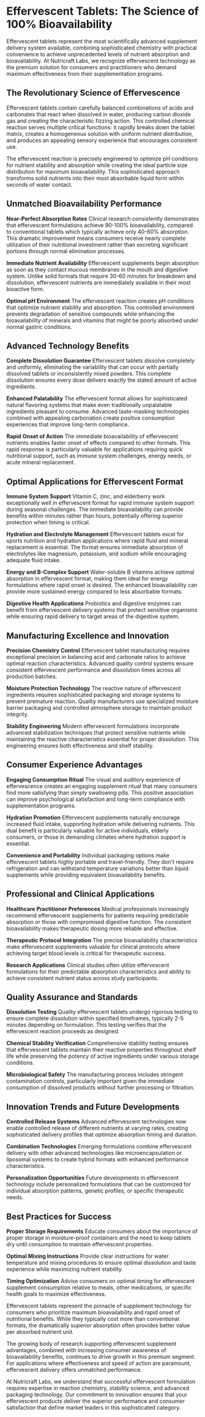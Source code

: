 # Effervescent Tablets: The Science of 100% Bioavailability

Effervescent tablets represent the most scientifically advanced supplement delivery system available, combining sophisticated chemistry with practical convenience to achieve unprecedented levels of nutrient absorption and bioavailability. At Nutricraft Labs, we recognize effervescent technology as the premium solution for consumers and practitioners who demand maximum effectiveness from their supplementation programs.

## The Revolutionary Science of Effervescence

Effervescent tablets contain carefully balanced combinations of acids and carbonates that react when dissolved in water, producing carbon dioxide gas and creating the characteristic fizzing action. This controlled chemical reaction serves multiple critical functions: it rapidly breaks down the tablet matrix, creates a homogeneous solution with uniform nutrient distribution, and produces an appealing sensory experience that encourages consistent use.

The effervescent reaction is precisely engineered to optimize pH conditions for nutrient stability and absorption while creating the ideal particle size distribution for maximum bioavailability. This sophisticated approach transforms solid nutrients into their most absorbable liquid form within seconds of water contact.

## Unmatched Bioavailability Performance

**Near-Perfect Absorption Rates**
Clinical research consistently demonstrates that effervescent formulations achieve 90-100% bioavailability, compared to conventional tablets which typically achieve only 40-60% absorption. This dramatic improvement means consumers receive nearly complete utilization of their nutritional investment rather than excreting significant portions through normal elimination processes.

**Immediate Nutrient Availability**
Effervescent supplements begin absorption as soon as they contact mucous membranes in the mouth and digestive system. Unlike solid formats that require 30-60 minutes for breakdown and dissolution, effervescent nutrients are immediately available in their most bioactive form.

**Optimal pH Environment**
The effervescent reaction creates pH conditions that optimize nutrient stability and absorption. This controlled environment prevents degradation of sensitive compounds while enhancing the bioavailability of minerals and vitamins that might be poorly absorbed under normal gastric conditions.

## Advanced Technology Benefits

**Complete Dissolution Guarantee**
Effervescent tablets dissolve completely and uniformly, eliminating the variability that can occur with partially dissolved tablets or inconsistently mixed powders. This complete dissolution ensures every dose delivers exactly the stated amount of active ingredients.

**Enhanced Palatability**
The effervescent format allows for sophisticated natural flavoring systems that make even traditionally unpalatable ingredients pleasant to consume. Advanced taste-masking technologies combined with appealing carbonation create positive consumption experiences that improve long-term compliance.

**Rapid Onset of Action**
The immediate bioavailability of effervescent nutrients enables faster onset of effects compared to other formats. This rapid response is particularly valuable for applications requiring quick nutritional support, such as immune system challenges, energy needs, or acute mineral replacement.

## Optimal Applications for Effervescent Format

**Immune System Support**
Vitamin C, zinc, and elderberry work exceptionally well in effervescent format for rapid immune system support during seasonal challenges. The immediate bioavailability can provide benefits within minutes rather than hours, potentially offering superior protection when timing is critical.

**Hydration and Electrolyte Management**
Effervescent tablets excel for sports nutrition and hydration applications where rapid fluid and mineral replacement is essential. The format ensures immediate absorption of electrolytes like magnesium, potassium, and sodium while encouraging adequate fluid intake.

**Energy and B-Complex Support**
Water-soluble B vitamins achieve optimal absorption in effervescent format, making them ideal for energy formulations where rapid onset is desired. The enhanced bioavailability can provide more sustained energy compared to less absorbable formats.

**Digestive Health Applications**
Probiotics and digestive enzymes can benefit from effervescent delivery systems that protect sensitive organisms while ensuring rapid delivery to target areas of the digestive system.

## Manufacturing Excellence and Innovation

**Precision Chemistry Control**
Effervescent tablet manufacturing requires exceptional precision in balancing acid and carbonate ratios to achieve optimal reaction characteristics. Advanced quality control systems ensure consistent effervescent performance and dissolution times across all production batches.

**Moisture Protection Technology**
The reactive nature of effervescent ingredients requires sophisticated packaging and storage systems to prevent premature reaction. Quality manufacturers use specialized moisture barrier packaging and controlled atmosphere storage to maintain product integrity.

**Stability Engineering**
Modern effervescent formulations incorporate advanced stabilization techniques that protect sensitive nutrients while maintaining the reactive characteristics essential for proper dissolution. This engineering ensures both effectiveness and shelf stability.

## Consumer Experience Advantages

**Engaging Consumption Ritual**
The visual and auditory experience of effervescence creates an engaging supplement ritual that many consumers find more satisfying than simply swallowing pills. This positive association can improve psychological satisfaction and long-term compliance with supplementation programs.

**Hydration Promotion**
Effervescent supplements naturally encourage increased fluid intake, supporting hydration while delivering nutrients. This dual benefit is particularly valuable for active individuals, elderly consumers, or those in demanding climates where hydration support is essential.

**Convenience and Portability**
Individual packaging options make effervescent tablets highly portable and travel-friendly. They don't require refrigeration and can withstand temperature variations better than liquid supplements while providing equivalent bioavailability benefits.

## Professional and Clinical Applications

**Healthcare Practitioner Preferences**
Medical professionals increasingly recommend effervescent supplements for patients requiring predictable absorption or those with compromised digestive function. The consistent bioavailability makes therapeutic dosing more reliable and effective.

**Therapeutic Protocol Integration**
The precise bioavailability characteristics make effervescent supplements valuable for clinical protocols where achieving target blood levels is critical for therapeutic success.

**Research Applications**
Clinical studies often utilize effervescent formulations for their predictable absorption characteristics and ability to achieve consistent nutrient status across study participants.

## Quality Assurance and Standards

**Dissolution Testing**
Quality effervescent tablets undergo rigorous testing to ensure complete dissolution within specified timeframes, typically 2-5 minutes depending on formulation. This testing verifies that the effervescent reaction proceeds as designed.

**Chemical Stability Verification**
Comprehensive stability testing ensures that effervescent tablets maintain their reactive properties throughout shelf life while preserving the potency of active ingredients under various storage conditions.

**Microbiological Safety**
The manufacturing process includes stringent contamination controls, particularly important given the immediate consumption of dissolved products without further processing or filtration.

## Innovation Trends and Future Developments

**Controlled Release Systems**
Advanced effervescent technologies now enable controlled release of different nutrients at varying rates, creating sophisticated delivery profiles that optimize absorption timing and duration.

**Combination Technologies**
Emerging formulations combine effervescent delivery with other advanced technologies like microencapsulation or liposomal systems to create hybrid formats with enhanced performance characteristics.

**Personalization Opportunities**
Future developments in effervescent technology include personalized formulations that can be customized for individual absorption patterns, genetic profiles, or specific therapeutic needs.

## Best Practices for Success

**Proper Storage Requirements**
Educate consumers about the importance of proper storage in moisture-proof containers and the need to keep tablets dry until consumption to maintain effervescent properties.

**Optimal Mixing Instructions**
Provide clear instructions for water temperature and mixing procedures to ensure optimal dissolution and taste experience while maximizing nutrient stability.

**Timing Optimization**
Advise consumers on optimal timing for effervescent supplement consumption relative to meals, other medications, or specific health goals to maximize effectiveness.

Effervescent tablets represent the pinnacle of supplement technology for consumers who prioritize maximum bioavailability and rapid onset of nutritional benefits. While they typically cost more than conventional formats, the dramatically superior absorption often provides better value per absorbed nutrient unit.

The growing body of research supporting effervescent supplement advantages, combined with increasing consumer awareness of bioavailability benefits, continues to drive growth in this premium segment. For applications where effectiveness and speed of action are paramount, effervescent delivery offers unmatched performance.

At Nutricraft Labs, we understand that successful effervescent formulation requires expertise in reaction chemistry, stability science, and advanced packaging technology. Our commitment to innovation ensures that your effervescent products deliver the superior performance and consumer satisfaction that define market leaders in this sophisticated category.